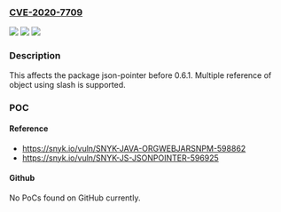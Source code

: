 ### [CVE-2020-7709](https://cve.mitre.org/cgi-bin/cvename.cgi?name=CVE-2020-7709)
![](https://img.shields.io/static/v1?label=Product&message=json-pointer&color=blue)
![](https://img.shields.io/static/v1?label=Version&message=%3C%200.6.1%20&color=brighgreen)
![](https://img.shields.io/static/v1?label=Vulnerability&message=Prototype%20Pollution&color=brighgreen)

### Description

This affects the package json-pointer before 0.6.1. Multiple reference of object using slash is supported.

### POC

#### Reference
- https://snyk.io/vuln/SNYK-JAVA-ORGWEBJARSNPM-598862
- https://snyk.io/vuln/SNYK-JS-JSONPOINTER-596925

#### Github
No PoCs found on GitHub currently.


